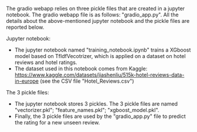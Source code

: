 The gradio webapp relies on three pickle files that are created in a jupyter notebook. The gradio webapp file is as follows: "gradio_app.py".
All the details about the above-mentioned jupyter notebook and the pickle files are reported below. 

Jupyter notebook: 
- The jupyter notebook named "training_notebook.ipynb" trains a XGboost model based on TfIdfVecotrizer, 
which is applied on a dataset on hotel reviews and hotel ratings. 
- The dataset used in this notebook comes from Kaggle: https://www.kaggle.com/datasets/jiashenliu/515k-hotel-reviews-data-in-europe (see the CSV file "Hotel_Reviews.csv")

The 3 pickle files: 
- The jupyter notebook stores 3 pickles. The 3 pickle files are named "vectorizer.pkl"; "feature_names.pkl"; "xgboost_model.pkl".
- Finally, the 3 pickle files are used by the "gradio_app.py" file to predict the rating for a new unseen review. 
